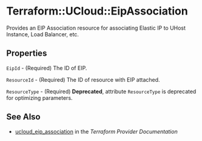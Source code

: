 # Terraform::UCloud::EipAssociation

Provides an EIP Association resource for associating Elastic IP to UHost Instance, Load Balancer, etc.

## Properties

`EipId` - (Required) The ID of EIP.

`ResourceId` - (Required) The ID of resource with EIP attached.

`ResourceType` - (Required) **Deprecated**, attribute `ResourceType` is deprecated for optimizing parameters.


## See Also

* [ucloud_eip_association](https://www.terraform.io/docs/providers/ucloud/r/eip_association.html) in the _Terraform Provider Documentation_